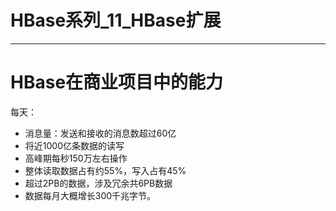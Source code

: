 # HBase系列_11_HBase扩展

---

# HBase在商业项目中的能力

每天：

+   消息量：发送和接收的消息数超过60亿
+   将近1000亿条数据的读写
+   高峰期每秒150万左右操作
+   整体读取数据占有约55%，写入占有45%
+   超过2PB的数据，涉及冗余共6PB数据
+   数据每月大概增长300千兆字节。